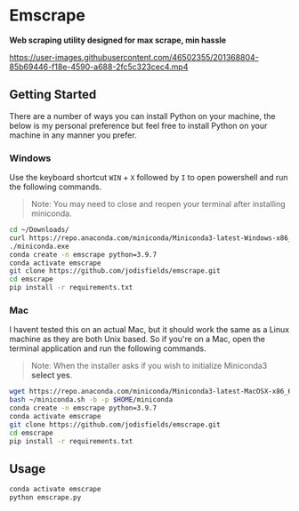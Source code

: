# Emscrape

**Web scraping utility designed for max scrape, min hassle**

https://user-images.githubusercontent.com/46502355/201368804-85b69446-f18e-4590-a688-2fc5c323cec4.mp4

## Getting Started

There are a number of ways you can install Python on your machine, the below is my personal preference but feel free to install Python on your machine in any manner you prefer.

### Windows

Use the keyboard shortcut `WIN` + `X` followed by `I` to open powershell and run the following commands.

> Note: You may need to close and reopen your terminal after installing miniconda.

```sh
cd ~/Downloads/
curl https://repo.anaconda.com/miniconda/Miniconda3-latest-Windows-x86_64.exe --output miniconda.exe
./miniconda.exe
conda create -n emscrape python=3.9.7
conda activate emscrape
git clone https://github.com/jodisfields/emscrape.git
cd emscrape
pip install -r requirements.txt
```

### Mac

I havent tested this on an actual Mac, but it should work the same as a Linux machine as they are both Unix based. So if you're on a Mac, open the terminal application and run the following commands.

> Note: When the installer asks if you wish to initialize Miniconda3 **select yes**.

```sh
wget https://repo.anaconda.com/miniconda/Miniconda3-latest-MacOSX-x86_64.sh -O ~/miniconda.sh
bash ~/miniconda.sh -b -p $HOME/miniconda
conda create -n emscrape python=3.9.7
conda activate emscrape
git clone https://github.com/jodisfields/emscrape.git
cd emscrape
pip install -r requirements.txt
```

## Usage

```sh
conda activate emscrape
python emscrape.py
```
